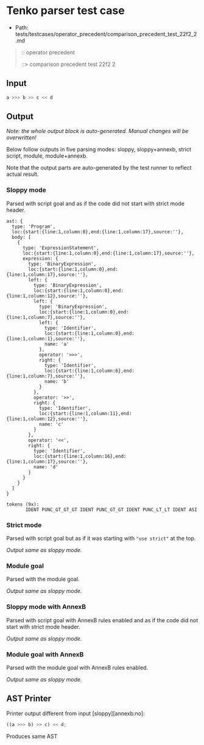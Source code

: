 # Tenko parser test case

- Path: tests/testcases/operator_precedent/comparison_precedent_test_22f2_2.md

> :: operator precedent
>
> ::> comparison precedent test 22f2 2

## Input

`````js
a >>> b >> c << d
`````

## Output

_Note: the whole output block is auto-generated. Manual changes will be overwritten!_

Below follow outputs in five parsing modes: sloppy, sloppy+annexb, strict script, module, module+annexb.

Note that the output parts are auto-generated by the test runner to reflect actual result.

### Sloppy mode

Parsed with script goal and as if the code did not start with strict mode header.

`````
ast: {
  type: 'Program',
  loc:{start:{line:1,column:0},end:{line:1,column:17},source:''},
  body: [
    {
      type: 'ExpressionStatement',
      loc:{start:{line:1,column:0},end:{line:1,column:17},source:''},
      expression: {
        type: 'BinaryExpression',
        loc:{start:{line:1,column:0},end:{line:1,column:17},source:''},
        left: {
          type: 'BinaryExpression',
          loc:{start:{line:1,column:0},end:{line:1,column:12},source:''},
          left: {
            type: 'BinaryExpression',
            loc:{start:{line:1,column:0},end:{line:1,column:7},source:''},
            left: {
              type: 'Identifier',
              loc:{start:{line:1,column:0},end:{line:1,column:1},source:''},
              name: 'a'
            },
            operator: '>>>',
            right: {
              type: 'Identifier',
              loc:{start:{line:1,column:6},end:{line:1,column:7},source:''},
              name: 'b'
            }
          },
          operator: '>>',
          right: {
            type: 'Identifier',
            loc:{start:{line:1,column:11},end:{line:1,column:12},source:''},
            name: 'c'
          }
        },
        operator: '<<',
        right: {
          type: 'Identifier',
          loc:{start:{line:1,column:16},end:{line:1,column:17},source:''},
          name: 'd'
        }
      }
    }
  ]
}

tokens (9x):
       IDENT PUNC_GT_GT_GT IDENT PUNC_GT_GT IDENT PUNC_LT_LT IDENT ASI
`````

### Strict mode

Parsed with script goal but as if it was starting with `"use strict"` at the top.

_Output same as sloppy mode._

### Module goal

Parsed with the module goal.

_Output same as sloppy mode._

### Sloppy mode with AnnexB

Parsed with script goal with AnnexB rules enabled and as if the code did not start with strict mode header.

_Output same as sloppy mode._

### Module goal with AnnexB

Parsed with the module goal with AnnexB rules enabled.

_Output same as sloppy mode._

## AST Printer

Printer output different from input [sloppy][annexb:no]:

````js
((a >>> b) >> c) << d;
````

Produces same AST
